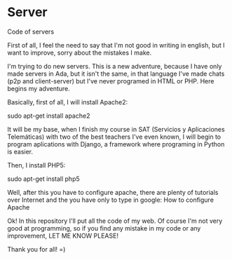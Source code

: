 # Server
Code of servers

First of all, I feel the need to say that I'm not good in writing in english, but I want to improve, sorry about the mistakes I make.

I'm trying to do new servers. This is a new adventure, because I have only made servers in Ada, but it isn't the same, in that language I've made chats (p2p and client-server) but I've never programed in HTML or PHP. Here begins my adventure.

Basically, first of all, I will install Apache2:

  sudo apt-get install apache2
  
It will be my base, when I finish my course in SAT (Servicios y Aplicaciones Telemáticas) with two of the best teachers I've even known, I will begin to program aplications with Django, a framework where programing in Python is easier.

Then, I install PHP5:

  sudo apt-get install php5

Well, after this you have to configure apache, there are plenty of tutorials over Internet and the you have only to type in google: How to configure Apache

Ok! In this repository I'll put all the code of my web. Of course I'm not very good at programming, so if you find any mistake in my code or any improvement, LET ME KNOW PLEASE!

Thank you for all! =)
